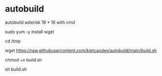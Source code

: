 # autobuild
autobuild asterisk 18 * 16 with cmd

sudo yum -y install wget

cd /tmp

wget https://raw.githubusercontent.com/kietcaodev/autobuild/main/build.sh

chmod +x build.sh

sh build.sh
